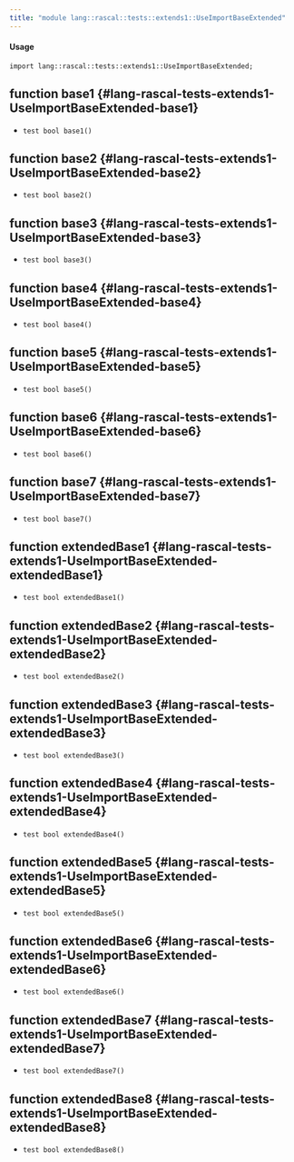 ```yaml
---
title: "module lang::rascal::tests::extends1::UseImportBaseExtended"
---
```


#### Usage

`import lang::rascal::tests::extends1::UseImportBaseExtended;`

## function base1 {#lang-rascal-tests-extends1-UseImportBaseExtended-base1}

* ``test bool base1()``

## function base2 {#lang-rascal-tests-extends1-UseImportBaseExtended-base2}

* ``test bool base2()``

## function base3 {#lang-rascal-tests-extends1-UseImportBaseExtended-base3}

* ``test bool base3()``

## function base4 {#lang-rascal-tests-extends1-UseImportBaseExtended-base4}

* ``test bool base4()``

## function base5 {#lang-rascal-tests-extends1-UseImportBaseExtended-base5}

* ``test bool base5()``

## function base6 {#lang-rascal-tests-extends1-UseImportBaseExtended-base6}

* ``test bool base6()``

## function base7 {#lang-rascal-tests-extends1-UseImportBaseExtended-base7}

* ``test bool base7()``

## function extendedBase1 {#lang-rascal-tests-extends1-UseImportBaseExtended-extendedBase1}

* ``test bool extendedBase1()``

## function extendedBase2 {#lang-rascal-tests-extends1-UseImportBaseExtended-extendedBase2}

* ``test bool extendedBase2()``

## function extendedBase3 {#lang-rascal-tests-extends1-UseImportBaseExtended-extendedBase3}

* ``test bool extendedBase3()``

## function extendedBase4 {#lang-rascal-tests-extends1-UseImportBaseExtended-extendedBase4}

* ``test bool extendedBase4()``

## function extendedBase5 {#lang-rascal-tests-extends1-UseImportBaseExtended-extendedBase5}

* ``test bool extendedBase5()``

## function extendedBase6 {#lang-rascal-tests-extends1-UseImportBaseExtended-extendedBase6}

* ``test bool extendedBase6()``

## function extendedBase7 {#lang-rascal-tests-extends1-UseImportBaseExtended-extendedBase7}

* ``test bool extendedBase7()``

## function extendedBase8 {#lang-rascal-tests-extends1-UseImportBaseExtended-extendedBase8}

* ``test bool extendedBase8()``

